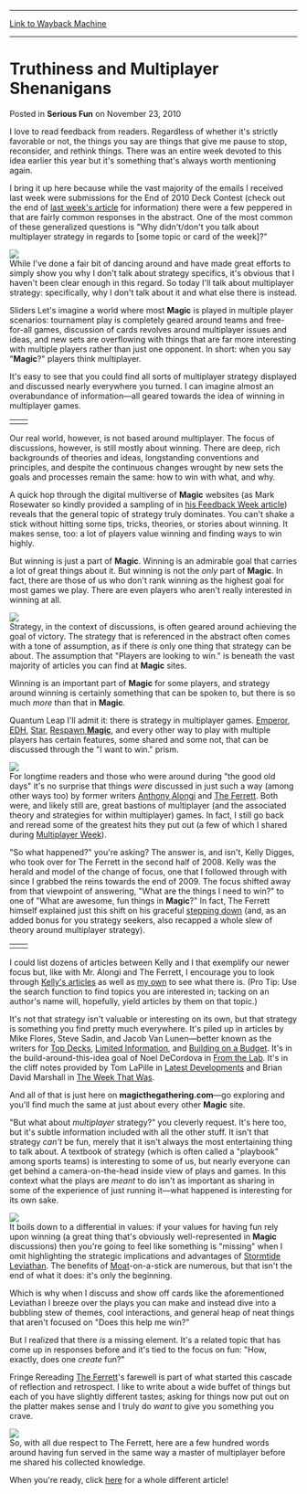 
---
[Link to Wayback Machine](https://web.archive.org/web/20220703070435/https://magic.wizards.com/en/articles/archive/serious-fun/truthiness-and-multiplayer-shenanigans-2010-11-22)

[_metadata_:description]:- "I love to read feedback from readers. Regardless of whether it's strictly favorable or not, the things you say are things that give me pause to stop, reconsider, and rethink things. There was an entire week devoted to this idea earlier this year but it's something that's always worth mentioning again.I bring it up here because while the vast majority of the emails I received"
[_metadata_:generator]:- "Drupal 7 (http://drupal.org)"
[_metadata_:node]:- "191196"
[_metadata_:path_date]:- "2010-11-22"
[_metadata_:publish_date]:- "2010-11-23"
[_metadata_:source]:- "div-main-content"
[_metadata_:title]:- "Truthiness and Multiplayer Shenanigans"
[_metadata_:wayback_capture_timestamp]:- "2022-07-03 07:04:35"
[_metadata_:wayback_raw_url]:- "https://web.archive.org/web/20220703070435id_/https://magic.wizards.com/en/articles/archive/serious-fun/truthiness-and-multiplayer-shenanigans-2010-11-22"
[_metadata_:wayback_url]:- "https://magic.wizards.com/en/articles/archive/serious-fun/truthiness-and-multiplayer-shenanigans-2010-11-22"
---


Truthiness and Multiplayer Shenanigans
======================================



 Posted in **Serious Fun**
 on November 23, 2010 










I love to read feedback from readers. Regardless of whether it's strictly favorable or not, the things you say are things that give me pause to stop, reconsider, and rethink things. There was an entire week devoted to this idea earlier this year but it's something that's always worth mentioning again.

I bring it up here because while the vast majority of the emails I received last week were submissions for the End of 2010 Deck Contest (check out the end of [last week's article](http://archive.wizards.com/Magic/Magazine/Article.aspx?x=mtg/daily/sf/117) for information) there were a few peppered in that are fairly common responses in the abstract. One of the most common of these generalized questions is "Why didn't/don't you talk about multiplayer strategy in regards to [some topic or card of the week]?"

![](https://media.wizards.com/images/magic/daily/sf/sf118_argent.jpg)  
While I've done a fair bit of dancing around and have made great efforts to simply show you why I don't talk about strategy specifics, it's obvious that I haven't been clear enough in this regard. So today I'll talk about multiplayer strategy: specifically, why I don't talk about it and what else there is instead.

Sliders
Let's imagine a world where most **Magic** is played in multiple player scenarios: tournament play is completely geared around teams and free-for-all games, discussion of cards revolves around multiplayer issues and ideas, and new sets are overflowing with things that are far more interesting with multiple players rather than just one opponent. In short: when you say "**Magic**?" players think multiplayer.

It's easy to see that you could find all sorts of multiplayer strategy displayed and discussed nearly everywhere you turned. I can imagine almost an overabundance of information—all geared towards the idea of winning in multiplayer games.



|  |  |
| --- | --- |
|  |  |

Our real world, however, is not based around multiplayer. The focus of discussions, however, is still mostly about winning. There are deep, rich backgrounds of theories and ideas, longstanding conventions and principles, and despite the continuous changes wrought by new sets the goals and processes remain the same: how to win with what, and why.

A quick hop through the digital multiverse of **Magic** websites (as Mark Rosewater so kindly provided a sampling of in [his Feedback Week article](http://archive.wizards.com/magic/magazine/article.aspx?x=mtg/daily/mm/102)) reveals that the general topic of strategy truly dominates. You can't shake a stick without hitting some tips, tricks, theories, or stories about winning. It makes sense, too: a lot of players value winning and finding ways to win highly.

But winning is just a part of **Magic**. Winning is an admirable goal that carries a lot of great things about it. But winning is not the *only* part of **Magic**. In fact, there are those of us who don't rank winning as the highest goal for most games we play. There are even players who aren't really interested in winning at all.

[![](https://gatherer.wizards.com/Handlers/Image.ashx?type=card&name=Exsanguinate)](https://gatherer.wizards.com/Pages/Card/Details.aspx?name=Exsanguinate)  
Strategy, in the context of discussions, is often geared around achieving the goal of victory. The strategy that is referenced in the abstract often comes with a tone of assumption, as if there *is* only one thing that strategy can be about. The assumption that "Players are looking to win." is beneath the vast majority of articles you can find at **Magic** sites.

Winning is an important part of **Magic** for some players, and strategy around winning is certainly something that can be spoken to, but there is so much *more* than that in **Magic**.

Quantum Leap
I'll admit it: there is strategy in multiplayer games. [Emperor](http://archive.wizards.com/magic/magazine/Article.aspx?x=mtg/daily/sf/78), [EDH](http://archive.wizards.com/magic/magazine/article.aspx?x=mtg/daily/sf/13), [Star](http://archive.wizards.com/magic/magazine/article.aspx?x=mtgcom/daily/sf6), [Respawn **Magic**](http://archive.wizards.com/magic/magazine/article.aspx?x=mtg/daily/sf/27), and every other way to play with multiple players has certain features, some shared and some not, that can be discussed through the "I want to win." prism.

![](https://media.wizards.com/images/magic/daily/sf/sf118_time.jpg)  
For longtime readers and those who were around during "the good old days" it's no surprise that things *were* discussed in just such a way (among other ways too) by former writers [Anthony Alongi](http://archive.wizards.com/Magic/Magazine/Archive.aspx?author=Anthony%20Alongi) and [The Ferrett](http://archive.wizards.com/Magic/Magazine/Archive.aspx?author=The%20Ferrett). Both were, and likely still are, great bastions of multiplayer (and the associated theory and strategies for within multiplayer) games. In fact, I still go back and reread some of the greatest hits they put out (a few of which I shared during [Multiplayer Week](http://archive.wizards.com/magic/magazine/Article.aspx?x=mtg/daily/sf/100)).

"So what happened?" you're asking? The answer is, and isn't, Kelly Digges, who took over for The Ferrett in the second half of 2008. Kelly was the herald and model of the change of focus, one that I followed through with since I grabbed the reins towards the end of 2009. The focus shifted away from that viewpoint of answering, "What are the things I need to win?" to one of "What are awesome, fun things in **Magic**?" In fact, The Ferrett himself explained just this shift on his graceful [stepping down](http://archive.wizards.com/Magic/Magazine/Article.aspx?x=mtgcom/daily/tf92) (and, as an added bonus for you strategy seekers, also recapped a whole slew of theory around multiplayer strategy).



|  |  |
| --- | --- |
|  |  |

I could list dozens of articles between Kelly and I that exemplify our newer focus but, like with Mr. Alongi and The Ferrett, I encourage you to look through [Kelly's articles](http://archive.wizards.com/magic/magazine/archive.aspx?author=kelly%20digges) as well as [my own](http://archive.wizards.com/Magic/Magazine/Archive.aspx?author=Adam%20Styborski) to see what there is. (Pro Tip: Use the search function to find topics you are interested in; tacking on an author's name will, hopefully, yield articles by them on that topic.)

It's not that strategy isn't valuable or interesting on its own, but that strategy is something you find pretty much everywhere. It's piled up in articles by Mike Flores, Steve Sadin, and Jacob Van Lunen—better known as the writers for [Top Decks](http://archive.wizards.com/Magic/Magazine/Archive.aspx?tag=TopDecksamp;description=Swimming%20With%20Sharks), [Limited Information](http://archive.wizards.com/Magic/Magazine/Archive.aspx?tag=Limited%20Informationamp;description=Limited%20Information), and [Building on a Budget](http://archive.wizards.com/Magic/Magazine/Archive.aspx?tag=Building%20on%20a%20Budgetamp;description=Building%20on%20a%20Budget). It's in the build-around-this-idea goal of Noel DeCordova in [From the Lab](http://archive.wizards.com/Magic/Magazine/Archive.aspx?tag=FromtheLabamp;description=House%20of%20Cards). It's in the cliff notes provided by Tom LaPille in [Latest Developments](http://archive.wizards.com/Magic/Magazine/Archive.aspx?tag=Latest%20Developmentsamp;description=Latest%20Developments) and Brian David Marshall in [The Week That Was](http://archive.wizards.com/Magic/Magazine/Archive.aspx?tag=The%20Week%20That%20Wasamp;description=The%20Week%20That%20Was).

And all of that is just here on **magicthegathering.com**—go exploring and you'll find much the same at just about every other **Magic** site.

"But what about *multiplayer* strategy?" you cleverly request. It's here too, but it's subtle information included with all the other stuff. It isn't that strategy *can't* be fun, merely that it isn't always the most entertaining thing to talk about. A textbook of strategy (which is often called a "playbook" among sports teams) is interesting to some of us, but nearly everyone can get behind a camera-on-the-head inside view of plays and games. In this context what the plays are *meant* to do isn't as important as sharing in some of the experience of just running it—what happened is interesting for its own sake.

![](https://media.wizards.com/images/magic/daily/sf/sf118_stormtide.jpg)  
It boils down to a differential in values: if your values for having fun rely upon winning (a great thing that's obviously well-represented in **Magic** discussions) then you're going to feel like something is "missing" when I omit highlighting the strategic implications and advantages of [Stormtide Leviathan](https://gatherer.wizards.com/Pages/Card/Details.aspx?name=Stormtide+Leviathan). The benefits of [Moat](https://gatherer.wizards.com/Pages/Card/Details.aspx?name=Moat)-on-a-stick are numerous, but that isn't the end of what it does: it's only the beginning.

Which is why when I discuss and show off cards like the aforementioned Leviathan I breeze over the plays you can make and instead dive into a bubbling stew of themes, cool interactions, and general heap of neat things that aren't focused on "Does this help me win?"

But I realized that there *is* a missing element. It's a related topic that has come up in responses before and it's tied to the focus on fun: "How, exactly, does one *create* fun?"

Fringe
Rereading [The Ferrett](http://archive.wizards.com/Magic/Magazine/Article.aspx?x=mtgcom/daily/tf92)'s farewell is part of what started this cascade of reflection and retrospect. I like to write about a wide buffet of things but each of you have slightly different tastes; asking for things now put out on the platter makes sense and I truly do *want* to give you something you crave.

[![](https://gatherer.wizards.com/Handlers/Image.ashx?type=card&name=Angelic+Arbiter)](https://gatherer.wizards.com/Pages/Card/Details.aspx?name=Angelic+Arbiter)  
So, with all due respect to The Ferrett, here are a few hundred words around having fun served in the same way a master of multiplayer before me shared his collected knowledge.

When you're ready, click [here](http://archive.wizards.com/Magic/Magazine/Article.aspx?x=mtg/daily/sf/118a) for a whole different article!







